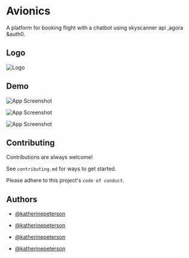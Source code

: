 
# Avionics

A platform for booking flight with a chatbot using skyscanner api ,agora &auth0.

## Logo


![Logo](https://dev-to-uploads.s3.amazonaws.com/uploads/articles/th5xamgrr6se0x5ro4g6.png)

    
## Demo

![App Screenshot](https://via.placeholder.com/468x300?text=App+Screenshot+Here)

![App Screenshot](https://via.placeholder.com/468x300?text=App+Screenshot+Here)

![App Screenshot](https://via.placeholder.com/468x300?text=App+Screenshot+Here)

  
## Contributing

Contributions are always welcome!

See `contributing.md` for ways to get started.

Please adhere to this project's `code of conduct`.

  
## Authors

- [@katherinepeterson](https://www.github.com/octokatherine)

- [@katherinepeterson](https://www.github.com/octokatherine)

- [@katherinepeterson](https://www.github.com/octokatherine)

- [@katherinepeterson](https://www.github.com/octokatherine)

    